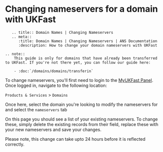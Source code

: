 # Changing nameservers for a domain with UKFast

```eval_rst
   .. title:: Domain Names | Changing Nameservers
   .. meta::
      :title: Domain Names | Changing Nameservers | ANS Documentation
      :description: How to change your domain nameservers with UKFast
```

```eval_rst
.. note::
    This guide is only for domains that have already been transferred to UKFast. If you're not there yet, you can follow our guide here:

    - :doc:`/domains/domains/transferin`
```

To change nameservers, you'll first need to login to the [MyUKFast Panel](https://portal.ans.co.uk). Once logged in, navigate to the following location:

`Products & Services` > `Domains`

Once here, select the domain you're looking to modify the nameservers for and select the `nameservers` tab

On this page you should see a list of your existing nameservers. To change these, simply delete the existing records from their field, replace these with your new nameservers and save your changes.

Please note, this change can take upto 24 hours before it is reflected correctly.
